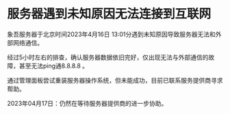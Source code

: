 # 服务器遇到未知原因无法连接到互联网
象吾服务器于北京时间2023年4月16日 13:01分遇到未知原因导致服务器无法和外部网络通信。

经过5小时左右的排查，确认服务器数据依旧完好，仅出现无法与外部通信的故障，甚至无法ping通8.8.8.8 。

通过管理面板尝试重装服务器操作系统，但未能成功，目前已联系服务提供商寻求帮助。

2023年04月17日：仍然在等待服务器提供商的进一步协助。
